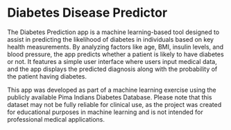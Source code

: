 # Diabetes Disease Predictor

The Diabetes Prediction app is a machine learning-based tool designed to assist in predicting the likelihood of diabetes in individuals based on key health measurements. By analyzing factors like age, BMI, insulin levels, and blood pressure, the app predicts whether a patient is likely to have diabetes or not. It features a simple user interface where users input medical data, and the app displays the predicted diagnosis along with the probability of the patient having diabetes.

This app was developed as part of a machine learning exercise using the publicly available Pima Indians Diabetes Database. Please note that this dataset may not be fully reliable for clinical use, as the project was created for educational purposes in machine learning and is not intended for professional medical applications.
